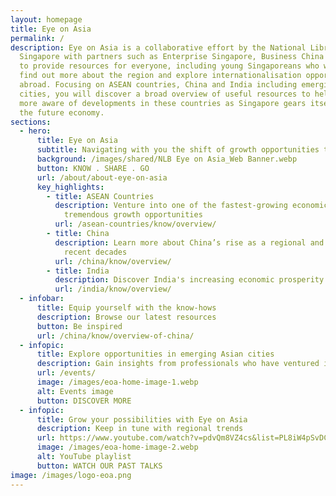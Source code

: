 ```yaml
---
layout: homepage
title: Eye on Asia
permalink: /
description: Eye on Asia is a collaborative effort by the National Library,
  Singapore with partners such as Enterprise Singapore, Business China Singapore
  to provide resources for everyone, including young Singaporeans who wish to
  find out more about the region and explore internationalisation opportunities
  abroad. Focusing on ASEAN countries, China and India including emerging
  cities, you will discover a broad overview of useful resources to help you be
  more aware of developments in these countries as Singapore gears itself for
  the future economy.
sections:
  - hero:
      title: Eye on Asia
      subtitle: Navigating with you the shift of growth opportunities to Asia
      background: /images/shared/NLB Eye on Asia_Web Banner.webp
      button: KNOW . SHARE . GO
      url: /about/about-eye-on-asia
      key_highlights:
        - title: ASEAN Countries
          description: Venture into one of the fastest-growing economic blocs in Asia with
            tremendous growth opportunities
          url: /asean-countries/know/overview/
        - title: China
          description: Learn more about China’s rise as a regional and global power in
            recent decades
          url: /china/know/overview/
        - title: India
          description: Discover India's increasing economic prosperity and cultural dynamism
          url: /india/know/overview/
  - infobar:
      title: Equip yourself with the know-hows
      description: Browse our latest resources
      button: Be inspired
      url: /china/know/overview-of-china/
  - infopic:
      title: Explore opportunities in emerging Asian cities
      description: Gain insights from professionals who have ventured into the region
      url: /events/
      image: /images/eoa-home-image-1.webp
      alt: Events image
      button: DISCOVER MORE
  - infopic:
      title: Grow your possibilities with Eye on Asia
      description: Keep in tune with regional trends
      url: https://www.youtube.com/watch?v=pdvQm8VZ4cs&list=PL8iW4pSvDCw6ym3goCZ0XPr7Pg2P_XEEK
      image: /images/eoa-home-image-2.webp
      alt: YouTube playlist
      button: WATCH OUR PAST TALKS
image: /images/logo-eoa.png
---
```

